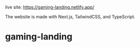 live site: https://gaming-landing.netlify.app/

The website is made with Next.js, TailwindCSS, and TypeScript.
# gaming-landing
